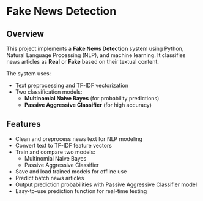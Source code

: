 # Fake News Detection

## Overview
This project implements a **Fake News Detection** system using Python, Natural Language Processing (NLP), and machine learning. It classifies news articles as **Real** or **Fake** based on their textual content.

The system uses:
- Text preprocessing and TF-IDF vectorization
- Two classification models:  
  - **Multinomial Naive Bayes** (for probability predictions)  
  - **Passive Aggressive Classifier** (for high accuracy)

## Features
- Clean and preprocess news text for NLP modeling
- Convert text to TF-IDF feature vectors
- Train and compare two models:
  - Multinomial Naive Bayes
  - Passive Aggressive Classifier
- Save and load trained models for offline use
- Predict batch news articles
- Output prediction probabilities with Passive Aggressive Classifier model
- Easy-to-use prediction function for real-time testing
